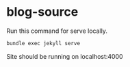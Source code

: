 # blog-source

Run this command for serve locally. 

``` sh
bundle exec jekyll serve
```
Site should be running on localhost:4000

